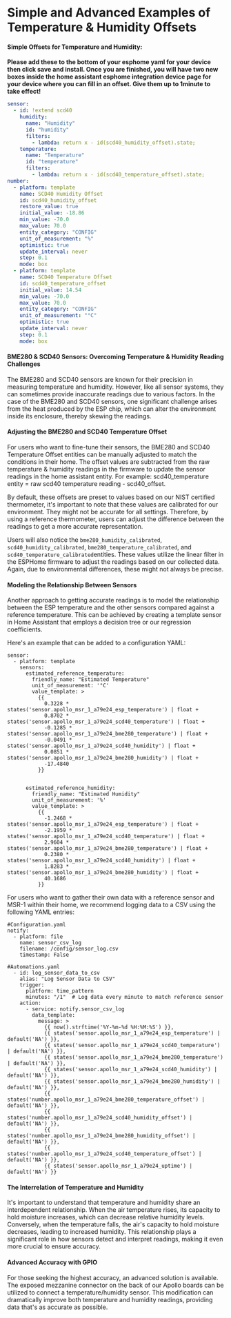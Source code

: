 # Simple and Advanced Examples of Temperature & Humidity Offsets

#### **Simple Offsets for Temperature and Humidity:**

**Please add these to the bottom of your esphome yaml for your device then click save and install. Once you are finished, you will have two new boxes inside the home assistant esphome integration device page for your device where you can fill in an offset. Give them up to 1minute to take effect!**

```yaml
sensor:
  - id: !extend scd40
    humidity:
      name: "Humidity"
      id: "humidity"
      filters:
        - lambda: return x - id(scd40_humidity_offset).state;
    temperature:
      name: "Temperature"
      id: "temperature"
      filters:
        - lambda: return x - id(scd40_temperature_offset).state;
number:
  - platform: template
    name: SCD40 Humidity Offset
    id: scd40_humidity_offset
    restore_value: true
    initial_value: -18.86
    min_value: -70.0
    max_value: 70.0
    entity_category: "CONFIG"
    unit_of_measurement: "%"
    optimistic: true
    update_interval: never
    step: 0.1
    mode: box
  - platform: template
    name: SCD40 Temperature Offset
    id: scd40_temperature_offset
    initial_value: 14.54
    min_value: -70.0
    max_value: 70.0
    entity_category: "CONFIG"
    unit_of_measurement: "°C"
    optimistic: true
    update_interval: never
    step: 0.1
    mode: box
```

#### **BME280 & SCD40 Sensors: Overcoming Temperature & Humidity Reading Challenges**

The BME280 and SCD40 sensors are known for their precision in measuring temperature and humidity. However, like all sensor systems, they can sometimes provide inaccurate readings due to various factors. In the case of the BME280 and SCD40 sensors, one significant challenge arises from the heat produced by the ESP chip, which can alter the environment inside its enclosure, thereby skewing the readings.

#### **Adjusting the BME280 and SCD40 Temperature Offset**

For users who want to fine-tune their sensors, the BME280 and SCD40 Temperature Offset entities can be manually adjusted to match the conditions in their home. The offset values are subtracted from the raw temperature & humidity readings in the firmware to update the sensor readings in the home assistant entity. For example: scd40\_temperature entity = raw scd40 temperature reading - scd40\_offset.   
  
By default, these offsets are preset to values based on our NIST certified thermometer, it's important to note that these values are calibrated for our environment. They might not be accurate for all settings. Therefore, by using a reference thermometer, users can adjust the difference between the readings to get a more accurate representation.   
  
Users will also notice the `bme280_humidity_calibrated`, `scd40_humidity_calibrated`, `bme280_temperature_calibrated`, and `scd40_temperature_calibrated`entities. These values utilize the linear filter in the ESPHome firmware to adjust the readings based on our collected data. Again, due to environmental differences, these might not always be precise.

#### **Modeling the Relationship Between Sensors**

Another approach to getting accurate readings is to model the relationship between the ESP temperature and the other sensors compared against a reference temperature. This can be achieved by creating a template sensor in Home Assistant that employs a decision tree or our regression coefficients.

Here's an example that can be added to a configuration YAML:

```plaintext
sensor:
  - platform: template
    sensors:
      estimated_reference_temperature:
        friendly_name: "Estimated Temperature"
        unit_of_measurement: '°C'
        value_template: >
          {{
            0.3228 * states('sensor.apollo_msr_1_a79e24_esp_temperature') | float +
            0.8702 * states('sensor.apollo_msr_1_a79e24_scd40_temperature') | float +
            -0.1285 * states('sensor.apollo_msr_1_a79e24_bme280_temperature') | float +
            -0.0491 * states('sensor.apollo_msr_1_a79e24_scd40_humidity') | float +
            0.0851 * states('sensor.apollo_msr_1_a79e24_bme280_humidity') | float +
            -17.4840
          }}


      estimated_reference_humidity:
        friendly_name: "Estimated Humidity"
        unit_of_measurement: '%'
        value_template: >
          {{
            -1.2468 * states('sensor.apollo_msr_1_a79e24_esp_temperature') | float +
            -2.1959 * states('sensor.apollo_msr_1_a79e24_scd40_temperature') | float +
            2.9604 * states('sensor.apollo_msr_1_a79e24_bme280_temperature') | float +
            0.2380 * states('sensor.apollo_msr_1_a79e24_scd40_humidity') | float +
            1.8283 * states('sensor.apollo_msr_1_a79e24_bme280_humidity') | float +
            40.1686
          }}
```


For users who want to gather their own data with a reference sensor and MSR-1 within their home, we recommend logging data to a CSV using the following YAML entries:

```plaintext
#Configuration.yaml
notify:
  - platform: file
    name: sensor_csv_log
    filename: /config/sensor_log.csv
    timestamp: False

#Automations.yaml
  - id: log_sensor_data_to_csv
    alias: "Log Sensor Data to CSV"
    trigger:
      platform: time_pattern
      minutes: "/1"  # Log data every minute to match reference sensor
    action:
      - service: notify.sensor_csv_log
        data_template:
          message: >
            {{ now().strftime('%Y-%m-%d %H:%M:%S') }},
            {{ states('sensor.apollo_msr_1_a79e24_esp_temperature') | default('NA') }},
            {{ states('sensor.apollo_msr_1_a79e24_scd40_temperature') | default('NA') }},
            {{ states('sensor.apollo_msr_1_a79e24_bme280_temperature') | default('NA') }},
            {{ states('sensor.apollo_msr_1_a79e24_scd40_humidity') | default('NA') }},
            {{ states('sensor.apollo_msr_1_a79e24_bme280_humidity') | default('NA') }},
            {{ states('number.apollo_msr_1_a79e24_bme280_temperature_offset') | default('NA') }},
            {{ states('number.apollo_msr_1_a79e24_scd40_humidity_offset') | default('NA') }},
            {{ states('number.apollo_msr_1_a79e24_bme280_humidity_offset') | default('NA') }},
            {{ states('number.apollo_msr_1_a79e24_scd40_temperature_offset') | default('NA') }},
            {{ states('sensor.apollo_msr_1_a79e24_uptime') | default('NA') }}
```


#### **The Interrelation of Temperature and Humidity**

It's important to understand that temperature and humidity share an interdependent relationship. When the air temperature rises, its capacity to hold moisture increases, which can decrease relative humidity levels. Conversely, when the temperature falls, the air's capacity to hold moisture decreases, leading to increased humidity. This relationship plays a significant role in how sensors detect and interpret readings, making it even more crucial to ensure accuracy.

#### **Advanced Accuracy with GPIO**

For those seeking the highest accuracy, an advanced solution is available. The exposed mezzanine connector on the back of our Apollo boards can be utilized to connect a temperature/humidity sensor. This modification can dramatically improve both temperature and humidity readings, providing data that's as accurate as possible.